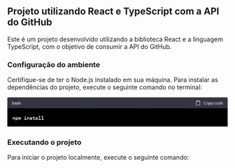 <h2>Projeto utilizando React e TypeScript com a API do GitHub</h2>

<p>Este é um projeto desenvolvido utilizando a biblioteca React e a linguagem TypeScript, com o objetivo de consumir a API do GitHub.</p> 

<h3>Configuração do ambiente</h3> 

<p>Certifique-se de ter o Node.js instalado em sua máquina. Para instalar as dependências do projeto, execute o seguinte comando no terminal: </p>

![Logo da minha empresa](logo.jpeg) 

<h3>Executando o projeto</h3> 

<p>Para iniciar o projeto localmente, execute o seguinte comando:</p>
